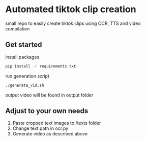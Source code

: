 # Automated tiktok clip creation
small repo to easily create tiktok clips using OCR, TTS and video compilation

## Get started 

install packages
```bash
pip install -r requirements.txt
```

run generation script
```bash
./generate_vid.sh
```

output video will be found in output folder


## Adjust to your own needs

1. Paste cropped text images to /texts folder
2. Change text path in ocr.py
3. Generate video as described above